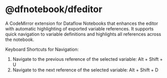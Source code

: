 # @dfnotebook/dfeditor

A CodeMirror extension for Dataflow Notebooks that enhances the editor with automatic highlighting of exported variable references. It supports quick navigation to variable definitions and highlights all references across the notebook.

Keyboard Shortcuts for Navigation: 
1. Navigate to the previous reference of the selected variable: Alt + Shift + U
2. Navigate to the next reference of the selected variable: Alt + Shift + D